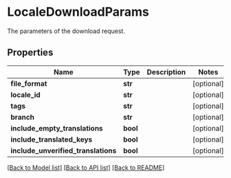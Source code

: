 # LocaleDownloadParams

The parameters of the download request. 
## Properties
Name | Type | Description | Notes
------------ | ------------- | ------------- | -------------
**file_format** | **str** |  | [optional] 
**locale_id** | **str** |  | [optional] 
**tags** | **str** |  | [optional] 
**branch** | **str** |  | [optional] 
**include_empty_translations** | **bool** |  | [optional] 
**include_translated_keys** | **bool** |  | [optional] 
**include_unverified_translations** | **bool** |  | [optional] 

[[Back to Model list]](../README.md#documentation-for-models) [[Back to API list]](../README.md#documentation-for-api-endpoints) [[Back to README]](../README.md)


